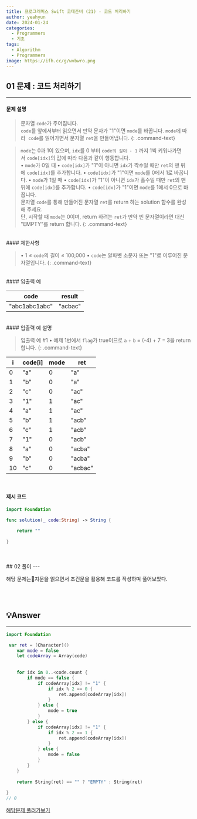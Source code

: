 ```yaml
---
title: 프로그래머스 Swift 코테준비 (21) - 코드 처리하기
author: yeahyun
date: 2024-01-24
categories:
  - Programmers
  - 기초
tags:
  - Algorithm
  - Programmers
image: https://ifh.cc/g/wvbwro.png
---
```

## 01 문제 : 코드 처리하기

---
#### 문제 설명

>문자열 `code`가 주어집니다.  
>`code`를 앞에서부터 읽으면서 만약 문자가 "1"이면 `mode`를 바꿉니다. `mode`에 따라
 `code`를 읽어가면서 문자열 `ret`을 만들어냅니다.
{: .command-text}

>`mode`는 0과 1이 있으며, `idx`를 0 부터 `code의 길이 - 1` 까지 1씩 키워나가면서 `code[idx]`의 값에 따라 다음과 같이 행동합니다.  
>	• `mode`가 0일 때
	    • `code[idx]`가 "1"이 아니면 `idx`가 짝수일 때만 `ret`의 맨 뒤에 `code[idx]`를 추가합니다.
	    • `code[idx]`가 "1"이면 `mode`를 0에서 1로 바꿉니다.
	• `mode`가 1일 때
	    • `code[idx]`가 "1"이 아니면 `idx`가 홀수일 때만 `ret`의 맨 뒤에 `code[idx]`를 추가합니다.
	    • `code[idx]`가 "1"이면 `mode`를 1에서 0으로 바꿉니다.  
문자열 `code`를 통해 만들어진 문자열 `ret`를 return 하는 solution 함수를 
>완성해 주세요.  
>단, 시작할 때 `mode`는 0이며, return 하려는 `ret`가 만약 빈 문자열이라면 
>대신 "EMPTY"를 return 합니다.
{: .command-text}

<br>
#### 제한사항

>• 1 ≤ `code`의 길이 ≤ 100,000
    • `code`는 알파벳 소문자 또는 "1"로 이루어진 문자열입니다.
{: .command-text}

<br>
#### 입출력 예

|code|result|
|---|---|
|"abc1abc1abc"|"acbac"|

<br>
#### 입출력 예 설명

>입출력 예 #1
	• 예제 1번에서 `flag`가 true이므로 `a` + `b` = (-4) + 7 = 3을 return 합니다.
{: .command-text}

|i|code[i]|mode|ret|
|---|---|---|---|
|0|"a"|0|"a"|
|1|"b"|0|"a"|
|2|"c"|0|"ac"|
|3|"1"|1|"ac"|
|4|"a"|1|"ac"|
|5|"b"|1|"acb"|
|6|"c"|1|"acb"|
|7|"1"|0|"acb"|
|8|"a"|0|"acba"|
|9|"b"|0|"acba"|
|10|"c"|0|"acbac"|


<br>

#### 제시 코드

```swift
import Foundation

func solution(_ code:String) -> String {
    
    return ""
    
}
```

<br>
<br>
## 02 풀이 
---

해당 문제는지문을 읽으면서 조건문을 활용해 코드를 작성하며 풀어보았다.

<br>
<br>

## 💡Answer
---

```swift
import Foundation

 var ret = [Character]()
    var mode = false
    let codeArray = Array(code)
    
    
    for idx in 0..<code.count {
        if mode == false {
            if codeArray[idx] != "1" {
                if idx % 2 == 0 {
                    ret.append(codeArray[idx])
                }
            } else {
                mode = true
            }            
        } else {
            if codeArray[idx] != "1" {
                if idx % 2 == 1 {
                    ret.append(codeArray[idx])
                }
            } else {
                mode = false
            }         
        }     
    }
    
    return String(ret) == "" ? "EMPTY" : String(ret)
    
}
// 0

```


[해당문제 풀러가보기](https://school.programmers.co.kr/learn/courses/30/lessons/181932)


